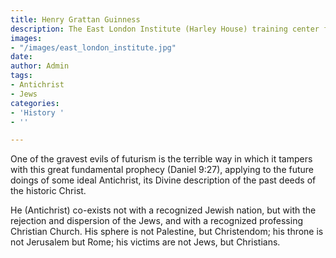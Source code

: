 ```yaml
---
title: Henry Grattan Guinness
description: The East London Institute (Harley House) training center for missionaries
images:
- "/images/east_london_institute.jpg"
date: 
author: Admin
tags:
- Antichrist
- Jews
categories:
- 'History '
- ''

---
```

One of the gravest evils of futurism is the terrible way in which it tampers with this great fundamental prophecy (Daniel 9:27), applying to the future doings of some ideal Antichrist, its Divine description of the past deeds of the historic Christ.

He (Antichrist) co-exists not with a recognized Jewish nation, but with the rejection and dispersion of the Jews, and with a recognized professing Christian Church. His sphere is not Palestine, but Christendom; his throne is not Jerusalem but Rome; his victims are not Jews, but Christians.